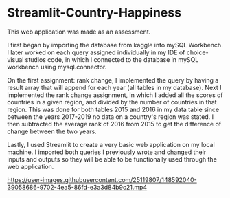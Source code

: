 # Streamlit-Country-Happiness

This web application was made as an assessment.

I first began by importing the database from kaggle into mySQL Workbench. I later worked on each query assigned individually in my IDE of choice- visual studios code, in which I connected to the database in mySQL workbench using mysql.connector.

On the first assignment: rank change, I implemented the query by having a result array that will append for each year (all tables in my database). Next I implemented the rank change assignment, in which I added all the scores of countries in a given region, and divided by the number of countries in that region. This was done for both tables 2015 and 2016 in my data table since between the years 2017-2019 no data on a country's region was stated. I then subtracted the average rank of 2016 from 2015 to get the difference of change between the two years.

Lastly, I used Streamlit to create a very basic web application on my local machine. I imported both queries I previously wrote and changed their inputs and outputs so they will be able to be functionally used through the web application.


https://user-images.githubusercontent.com/25119807/148592040-39058686-9702-4ea5-86fd-e3a3d84b9c21.mp4
